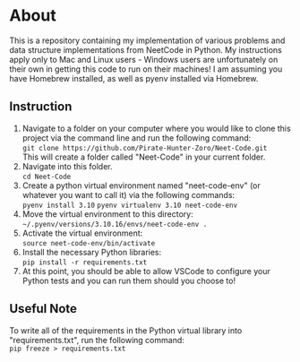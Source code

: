 # About
This is a repository containing my implementation of various problems and data structure implementations from NeetCode in Python. My instructions apply only to Mac and Linux users - Windows users are unfortunately on their own in getting this code to run on their machines!
I am assuming you have Homebrew installed, as well as pyenv installed via Homebrew. 

## Instruction
1. Navigate to a folder on your computer where you would like to clone this project via the command line and run the following command:<br>
   ```git clone https://github.com/Pirate-Hunter-Zoro/Neet-Code.git```<br>
This will create a folder called "Neet-Code" in your current folder. 
2. Navigate into this folder.<br>
   ```cd Neet-Code```
3. Create a python virtual environment named "neet-code-env" (or whatever you want to call it) via the following commands:<br>
   ```pyenv install 3.10```
   ```pyenv virtualenv 3.10 neet-code-env```
4. Move the virtual environment to this directory:
   ```~/.pyenv/versions/3.10.16/envs/neet-code-env .```
5. Activate the virtual environment:<br>
   ```source neet-code-env/bin/activate```
6. Install the necessary Python libraries:<br>
   ```pip install -r requirements.txt```
7. At this point, you should be able to allow VSCode to configure your Python tests and you can run them should you choose to!

## Useful Note
To write all of the requirements in the Python virtual library into "requirements.txt", run the following command:<br>
```pip freeze > requirements.txt```
